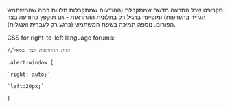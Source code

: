 סקריפט שכל התראה חדשה שמתקבלת (ההודעות שמתקבלות תלויות במה שהמשתמש הגדיר בהעדפות) ומופיעה ברגיל רק בחלונית ההתראות - גם תוקפץ כהודעה בצד הפורום.
נוספה תמיכה בשפת המשתמש (כרגע רק לעברית ואנגלית).

CSS for right-to-left language forums:

`//הזזת ההתראות לצד שמאל`

`.alert-window {`

    `right: auto;`

    `left:20px;`
    
`}`
